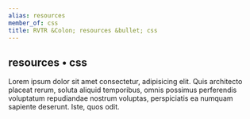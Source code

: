 ```yaml
---
alias: resources
member_of: css
title: RVTR &Colon; resources &bullet; css
---
```


## resources • css

Lorem ipsum dolor sit amet consectetur, adipisicing elit. Quis architecto
placeat rerum, soluta aliquid temporibus, omnis possimus perferendis
voluptatum repudiandae nostrum voluptas, perspiciatis ea numquam sapiente
deserunt. Iste, quos odit.
